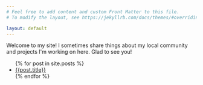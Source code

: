 ```yaml
---
# Feel free to add content and custom Front Matter to this file.
# To modify the layout, see https://jekyllrb.com/docs/themes/#overriding-theme-defaults

layout: default
---
```


Welcome to my site! I sometimes share things about my local community and projects I'm working on here. Glad to see you!

<ul>
  {% for post in site.posts %}
    <li>
      <a href="{{post.url}}">{{post.title}}</a>
      </li>
      {% endfor %}
</ul>
